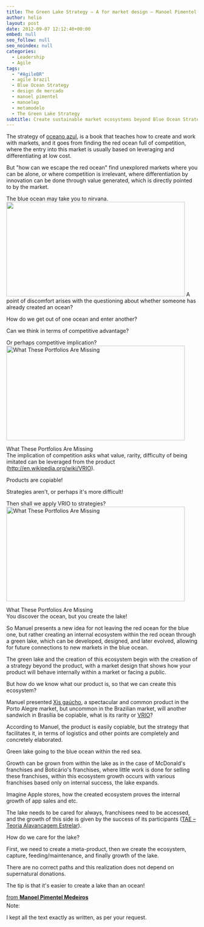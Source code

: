 ```yaml
---
title: The Green Lake Strategy – A for market design – Manoel Pimentel Medeiros
author: helio
layout: post
date: 2012-09-07 12:12:40+00:00
embed: null
seo_follow: null
seo_noindex: null
categories:
  - Leadership
  - Agile
tags:
  - "#AgileBR"
  - agile brazil
  - Blue Ocean Strategy
  - design de mercado
  - manoel pimentel
  - manoelep
  - metamodelo
  - The Green Lake Strategy
subtitle: Create sustainable market ecosystems beyond Blue Ocean Strategy—learn how to design green lakes within red oceans, build meta-products, and grow through strategic franchising
---
```


The strategy of [oceano azul][1], is a book that teaches how to create and work with markets, and it goes from finding the red ocean full of competition, where the entry into this market is usually based on leveraging and differentiating at low cost.

But "how can we escape the red ocean" find unexplored markets where you can be alone, or where competition is irrelevant, where differentiation by innovation can be done through value generated, which is directly pointed to by the market.

The blue ocean may take you to nirvana. [<img class="aligncenter size-full wp-image-636" src="/uploads/2012/09/nirvanaManoel.png" alt="" width="470" height="249" srcset="/uploads/2012/09/nirvanaManoel.png 470w, /uploads/2012/09/nirvanaManoel-300x158.png 300w" sizes="(max-width: 470px) 100vw, 470px" />][2] A point of discomfort arises with the questioning about whether someone has already created an ocean?

How do we get out of one ocean and enter another?

Can we think in terms of competitive advantage?

Or perhaps competitive implication? [<img class="size-full wp-image-638" src="/uploads/2012/09/whatThesePortfoliosAreMissing1.png" alt="What These Portfolios Are Missing" width="470" height="249" srcset="/uploads/2012/09/whatThesePortfoliosAreMissing1.png 470w, /uploads/2012/09/whatThesePortfoliosAreMissing1-300x158.png 300w" sizes="(max-width: 470px) 100vw, 470px" />][3]<figcaption class="wp-caption-text">What These Portfolios Are Missing</figcaption> The implication of competition asks what value, rarity, difficulty of being imitated can be leveraged from the product (<http://en.wikipedia.org/wiki/VRIO>).

Products are copiable!

Strategies aren't, or perhaps it's more difficult!

Then shall we apply VRIO to strategies? [<img class="size-full wp-image-638" src="/uploads/2012/09/whatThesePortfoliosAreMissing1.png" alt="What These Portfolios Are Missing" width="470" height="249" srcset="/uploads/2012/09/whatThesePortfoliosAreMissing1.png 470w, /uploads/2012/09/whatThesePortfoliosAreMissing1-300x158.png 300w" sizes="(max-width: 470px) 100vw, 470px" />][3]<figcaption class="wp-caption-text">What These Portfolios Are Missing</figcaption> You discover the ocean, but you create the lake!

So Manuel presents a new idea for not leaving the red ocean for the blue one, but rather creating an internal ecosystem within the red ocean through a green lake, which can be developed, designed, and later evolved, allowing for future connections to new markets in the blue ocean.

The green lake and the creation of this ecosystem begin with the creation of a strategy beyond the product, with a market design that shows how your product will behave internally within a market or facing a public.

But how do we know what our product is, so that we can create this ecosystem?

Manuel presented [Xis gaúcho][4], a spectacular and common product in the Porto Alegre market, but uncommon in the Brazilian market, will another sandwich in Brasília be copiable, what is its rarity or [VRIO][5]?

According to Manuel, the product is easily copiable, but the strategy that facilitates it, in terms of logistics and other points are completely and concretely elaborated.

Green lake going to the blue ocean within the red sea.

Growth can be grown from within the lake as in the case of McDonald's franchises and Boticário's franchises, where little work is done for selling these franchises, within this ecosystem growth occurs with various franchises based only on internal success, the lake expands.

Imagine Apple stores, how the created ecosystem proves the internal growth of app sales and etc.

The lake needs to be cared for always, franchisees need to be accessed, and the growth of this side is given by the success of its participants ([TAE &#8211; Teoria Alavancagem Estrelar][6]).

How do we care for the lake?

First, we need to create a meta-product, then we create the ecosystem, capture, feeding/maintenance, and finally growth of the lake.

There are no correct paths and this realization does not depend on supernatural donations.

The tip is that it's easier to create a lake than an ocean!

<div style="margin-bottom:5px">
 <strong> <a href="http://www.slideshare.net/manoelp/the-green-lake-strategy-um-metamodelo-para-design-de-mercados" title="The Green Lake Strategy

- Um metamodelo para design de mercados" target="\_blank">The Green Lake Strategy &#8211; Um metamodelo para design de mercados</a> </strong> from <strong><a href="http://www.slideshare.net/manoelp" target="_blank">Manoel Pimentel Medeiros</a></strong>
</div>
 Note:

I kept all the text exactly as written, as per your request.

[2]: /uploads/2012/09/nirvanaManoel.png
[3]: /uploads/2012/09/whatThesePortfoliosAreMissing1.png
[1]: http://en.wikipedia.org/wiki/Blue_Ocean_Strategy "Blue Ocean Strategy"
[5]: http://en.wikipedia.org/wiki/VRIO "VRIO"
[4]: http://xisgaucho.com.br/ "xis-gaucho"
[6]: http://www.slideshare.net/manoelp/tae-teoria-da-alavancagem-estrelar-manoel-pimentel "TAE"
